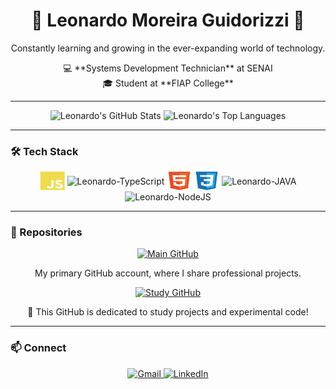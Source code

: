 <div align="center">  
  <h1>👾 Leonardo Moreira Guidorizzi 👾</h1>  
</div>  

<p align="center">
  Constantly learning and growing in the ever-expanding world of technology.  
</p>  

<div align="center">  
  <p>  
    💻 **Systems Development Technician** at SENAI <br>  
    🎓 Student at **FIAP College**  
  </p>  
</div>  

---

<div align="center">  
  <img height="170em" width="400em" src="https://github-readme-stats.vercel.app/api?username=LeonardoGuidorizzi&show_icons=true&theme=dark&include_all_commits=true&count_private=true" alt="Leonardo's GitHub Stats"/>  
  <img height="170em" width="400em" src="https://github-readme-stats.vercel.app/api/top-langs/?username=LeonardoGuidorizzi&layout=compact&langs_count=7&theme=dark" alt="Leonardo's Top Languages"/>  
</div>  

---

### 🛠️ Tech Stack  

<div align="center">  
  <img align="center" alt="Leonardo-JavaScript" height="30" width="40" src="https://raw.githubusercontent.com/devicons/devicon/master/icons/javascript/javascript-plain.svg" title="JavaScript">  
  <img align="center" alt="Leonardo-TypeScript" height="30" width="40" src="https://cdn.jsdelivr.net/gh/devicons/devicon/icons/typescript/typescript-original.svg" title="TypeScript">  
  <img align="center" alt="Leonardo-HTML" height="30" width="40" src="https://raw.githubusercontent.com/devicons/devicon/master/icons/html5/html5-original.svg" title="HTML">  
  <img align="center" alt="Leonardo-CSS" height="30" width="40" src="https://raw.githubusercontent.com/devicons/devicon/master/icons/css3/css3-original.svg" title="CSS">  
  <img align="center" alt="Leonardo-JAVA" height="30" width="40" src="https://cdn.jsdelivr.net/gh/devicons/devicon/icons/java/java-original.svg" title="Java">  
  <img align="center" alt="Leonardo-NodeJS" height="30" width="40" src="https://cdn.jsdelivr.net/gh/devicons/devicon/icons/nodejs/nodejs-original.svg" title="Node.js">  
</div>  

---

### 📂 Repositories  

<div align="center">  
  <a href="https://github.com/LeonardoGuidorizzi" target="_blank">  
    <img src="https://img.shields.io/badge/-Main%20GitHub-%2312100E?style=for-the-badge&logo=github&logoColor=white" alt="Main GitHub"/>  
  </a>  
  <p>My primary GitHub account, where I share professional projects.</p>  

  <a href="https://github.com/Guid0rizzi" target="_blank">  
    <img src="https://img.shields.io/badge/-Study%20GitHub-%2312100E?style=for-the-badge&logo=github&logoColor=white" alt="Study GitHub"/>  
  </a>  
  <p>🌟 This GitHub is dedicated to study projects and experimental code!</p>  
</div>  

---

### 📫 Connect  

<div align="center">  
  <a href="mailto:contact.leonardoguidorizzi.moreira@gmail.com">  
    <img src="https://img.shields.io/badge/-Gmail-%23333?style=for-the-badge&logo=gmail&logoColor=white" alt="Gmail"/>  
  </a>  
  <a href="https://www.linkedin.com/in/leonardo-moreira-2a47a523b/" target="_blank">  
    <img src="https://img.shields.io/badge/-LinkedIn-%230077B5?style=for-the-badge&logo=linkedin&logoColor=white" alt="LinkedIn"/>  
  </a>  
</div>  




